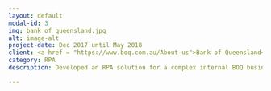 ```yaml
---
layout: default
modal-id: 3
img: bank_of_queensland.jpg
alt: image-alt
project-date: Dec 2017 until May 2018
client: <a href = "https://www.boq.com.au/About-us">Bank of Queensland</a>
category: RPA
description: Developed an RPA solution for a complex internal BOQ business process. The solutions development consisted of 3+ additional developers all contributing to the final product over a 6 month period using agile methods.

---
```

